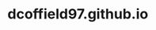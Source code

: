 # dcoffield97.github.io
<script type="text/javascript">
/**
 * @author	"David Coffield"
 * @contact	"coffield@my.erau.edu"
 */

/* 
 * Define a dictionary with commonly-used parts of speech and syllable counts.
 */
var dictionary = {
	// 100 most commonly-used nouns
	nouns:["time","year","people","way","day","man","thing","woman","life","child","world","school","state","family","student","group","country","problem","hand","part","place","case","week","company","system","program","question","work","government","number","night","point","home","water","room","mother","area","money","story","fact","month","lot","right","study","book","eye","job","word","business","issue","side","kind","head","house","service","friend","father","power","hour","game","line","end","member","law","car","city","community","name","president","team","minute","idea","kid","body","information","back","parent","face","others","level","office","door","health","person","art","war","history","party","result","change","morning","reason","research","girl","guy","moment","air","teacher","force","education"],
	nounSyllableCounts:[1,1,2,1,1,1,1,2,1,1,1,1,1,3,2,1,2,2,1,1,1,1,1,3,2,2,2,1,3,2,1,1,1,2,1,2,3,2,2,1,1,1,1,2,1,1,1,1,2,2,1,1,1,1,2,1,2,2,1,1,1,1,2,1,1,2,4,1,3,1,2,3,1,2,4,1,2,1,2,2,2,1,1,2,1,1,3,2,2,1,2,2,2,1,1,2,1,2,1,4],
	nounCount:100,
	// 25 most commonly-used pronouns
	pronouns:["it","I","you","he","they","we","she","who","them","me","him","one","her","us","something","nothing","anything","himself","everything","someone","themselves","everyone","itself","anyone","myself"],
	pronounSyllableCounts:[1,1,1,1,1,1,1,1,1,1,1,1,1,1,2,2,3,2,3,2,2,3,2,3,2],
	pronounCount:25,
	// 100 most commonly-used verbs
	verbs:["be","have","do","say","go","can","get","would","make","know","will","think","take","see","come","could","want","look","use","find","give","tell","work","may","should","call","try","ask","need","feel","become","leave","put","mean","keep","let","begin","seem","help","talk","turn","start","might","show","hear","play","run","move","like","live","believe","hold","bring","happen","must","write","provide","sit","stand","lose","pay","meet","include","continue","set","learn","change","lead","understand","watch","follow","stop","create","speak","read","allow","add","spend","grow","open","walk","win","offer","remember","love","consider","appear","buy","wait","serve","die","send","expect","build","stay","fall","cut","reach","kill","remain"],
	verbSyllableCounts:[1,1,1,1,1,1,1,1,1,1,1,1,1,1,1,1,1,1,1,1,1,1,1,1,1,1,1,1,1,1,2,1,1,1,1,1,2,1,1,1,1,1,1,1,1,1,1,1,1,1,2,1,1,2,1,1,2,1,1,1,1,1,2,3,1,1,1,1,3,1,2,1,2,1,1,2,1,1,1,2,1,1,2,3,1,3,2,1,1,1,1,1,2,1,1,1,1,1,1,2],
	verbCount:100,
	// 100 most commonly-used adjectives
	adjectives:["other","new","good","high","old","great","big","American","small","large","national","young","different","black","long","little","important","political","bad","white","real","best","right","social","only","public","sure","low","early","able","human","local","late","hard","major","better","economic","strong","possible","whole","free","military","true","federal","international","full","special","easy","clear","recent","certain","personal","open","red","difficult","available","likely","short","single","medical","current","wrong","private","past","foreign","fine","common","poor","natural","significant","similar","hot","dead","central","happy","serious","ready","simple","left","physical","general","environmental","financial","blue","democratic","dark","various","entire","close","legal","religious","cold","final","main","green","nice","huge","popular","traditional","cultural"],
	adjectiveSyllableCounts:[2,1,1,1,1,1,1,4,1,1,3,1,3,1,1,2,3,4,1,1,1,1,1,2,2,2,1,1,2,2,2,2,1,1,2,2,4,1,3,1,1,4,1,3,5,1,2,2,1,2,2,3,2,1,3,4,2,1,2,3,2,1,2,1,2,1,2,1,3,4,3,1,1,2,2,3,2,2,1,3,3,5,3,1,4,1,3,2,1,2,3,1,2,1,1,1,1,3,4,3],
	adjectiveCount:100,
	// 100 most commonly-used adverbs
	adverbs:["up","so","out","just","now","how","then","more","also","here","well","only","very","even","back","there","down","still","in","as","to","when","never","really","most","on","why","about","over","again","where","right","off","always","today","all","far","long","away","yet","often","ever","however","almost","later","much","once","least","ago","together","around","already","enough","both","maybe","actually","probably","home","of course","perhaps","little","else","sometimes","finally","less","better","early","especially","either","quite","simply","nearly","soon","certainly","quickly","no","recently","before","usually","thus","exactly","hard","particularly","pretty","forward","ok","clearly","indeed","rather","that","tonight","close","suddenly","best","instead","ahead","fast","alone","eventually","directly"],
	adverbSyllableCounts:[1,1,1,1,1,1,1,1,1,2,1,1,1,2,2,1,1,1,1,1,1,1,1,2,3,1,1,1,2,2,2,1,1,1,2,2,1,1,1,2,1,2,1,3,2,2,1,1,1,2,3,2,3,2,1,2,4,3,1,2,2,2,1,2,3,1,2,2,4,2,1,2,2,1,3,2,1,3,2,4,1,3,1,5,2,2,1,2,2,2,1,2,1,3,1,2,2,1,2,5,3],
	adverbCount:100,
	// 50 most commonly-used prepositions
	prepositions:["with","at","from","into","during","including","until","against","among","throughout","despite","towards","upon","concerning","of","to","in","for","on","by","about","like","through","over","before","between","after","since","without","under","within","along","following","across","behind","beyond","plus","except","but","up","out","around","down","off","above","near"],
	prepositionSyllableCounts:[1,1,1,2,2,3,2,2,2,2,2,2,2,3,1,1,1,1,1,1,2,1,1,2,2,2,2,1,2,2,2,2,3,2,2,2,1,2,1,1,1,2,1,1,2,1],
	prepositionCount:50,
	// 25 most commonly-used conjunctions
	conjunctions:["and","that","but","or","as","if","when","than","because","while","where","after","so","though","since","until","whether","before","although","nor","like","once","unless","now","except"],
	conjunctionSyllableCounts:[1,1,1,1,1,1,1,1,2,1,1,2,1,1,1,2,2,2,2,1,1,1,2,1,2],
	conjunctionCount:25,
	// 10 most commonly-used interjections
	interjections:["yes","oh","yeah","no","hey","hi","hello","hmm","ah","wow"],
	interjunctionSyllableCounts:[1,1,1,1,1,1,2,1,1,1],
	interjectionCount:10
};

var lineStructureOptions = [
	"Noun, Verb, Adverb",
	"Interjection, Pronoun, Verb",
	"Preposition, Noun, Pronoun, Verb"
];

/*
 * Haikus are poems with a 5-7-5 structure.
 */
function Haiku() {
	firstLineSyllables = 5,
	secondLineSyllables = 7,
	thirdLineSyllables = 5,
	
	firstLine = "",
	secondLine = "",
	thirdLine = ""
};

/* 
 * Define a function to return a given string with the first letter capitalized.
 */
function firstLetterCapitalized(string) {
    return string.charAt(0).toUpperCase() + string.slice(1);
}

/* 
 * Define a function to return a random integer given a minimum and maximum.
 */
function getRandomNumber(min, max) {
    return Math.floor(Math.random() * parseInt(max)) + parseInt(min);
}

function getRandomLine(numSyllables) {
	var line = "";
	var syllablesUsed = 0;
	var lineIncomplete = true;
	
	var noun = getRandomWord("Noun");
	var pronoun = getRandomWord("Pronoun");
	var verb = getRandomWord("Verb");
	var adjective = getRandomWord("Adjective");
	var adverb = getRandomWord("Adverb");
	var preposition = getRandomWord("Preposition");
	var conjunction = getRandomWord("Conjunction");
	var interjection = getRandomWord("Interjection");
	
	switch (getRandomLineStructure()) {
		case "Noun, Verb, Adverb":
			while (syllablesUsed != numSyllables && lineIncomplete) {
				line = "";
				syllablesUsed = 0;
				lineIncomplete = true;
				line = firstLetterCapitalized(noun.value) + "&nbsp;";
				syllablesUsed += noun.syllableCount;
				line = line + verb.value + "&nbsp;";
				syllablesUsed += verb.syllableCount;
				line = line + adverb.value;
				syllablesUsed += adverb.syllableCount;
				lineIncomplete = false;
			}
		case "Interjection, Pronoun, Verb":
			while (syllablesUsed != numSyllables && lineIncomplete) {
				line = "";
				syllablesUsed = 0;
				lineIncomplete = true;
				if (getRandomNumber(0,1) == 0) {
					line = firstLetterCapitalized(interjection.value) + "!" + "&nbsp;";
				}
				else {
					line = firstLetterCapitalized(interjection.value) + "," + "&nbsp;";
				}
				syllablesUsed += interjection.syllableCount;
				line = line + pronoun.value + "&nbsp;";
				syllablesUsed += pronoun.syllableCount;
				line = line + verb.value;
				syllablesUsed += verb.syllableCount;
				lineIncomplete = false;
			}
		case "Preposition, Noun, Pronoun, Verb":
			while (syllablesUsed != numSyllables && lineIncomplete) {
				line = "";
				syllablesUsed = 0;
				lineIncomplete = true;
				line = firstLetterCapitalized(preposition.value) + "&nbsp;";
				syllablesUsed += preposition.syllableCount;
				line = line + pronoun.value + "&nbsp;";
				syllablesUsed += pronoun.syllableCount;
				line = line + verb.value;
				syllablesUsed += verb.syllableCount;
				lineIncomplete = false;
			}
	}
	return line;
}

function getRandomLineStructure() {
	return lineStructureOptions[(getRandomNumber(0,lineStructureOptions.length-1))];
}

function getRandomWord(wordType) {
	var word = {};
	switch (wordType) {
		case "Noun":
			wordIndex = getRandomNumber(0,dictionary.nounCount-1);
			word = {
				value:dictionary.nouns[wordIndex],
				syllableCount:dictionary.nounSyllableCounts[wordIndex]
			};
		case "Pronoun":
			wordIndex = getRandomNumber(0,dictionary.pronounCount-1);
			word = {
				value:dictionary.pronouns[wordIndex],
				syllableCount:dictionary.pronounSyllableCounts[wordIndex]
			};
		case "Verb":
			wordIndex = getRandomNumber(0,dictionary.verbCount-1);
			word = {
				value:dictionary.verbs[wordIndex],
				syllableCount:dictionary.verbSyllableCounts[wordIndex]
			};
		case "Adjective":
			wordIndex = getRandomNumber(0,dictionary.adjectiveCount-1);
			word = {
				value:dictionary.adjectives[wordIndex],
				syllableCount:dictionary.adjectiveSyllableCounts[wordIndex]
			};
		case "Adverb":
			wordIndex = getRandomNumber(0,dictionary.adverbCount-1);
			word = {
				value:dictionary.adverbs[wordIndex],
				syllableCount:dictionary.adverbSyllableCounts[wordIndex]
			};
		case "Preposition":
			wordIndex = getRandomNumber(0,dictionary.prepositionCount-1);
			word = {
				value:dictionary.prepositions[wordIndex],
				syllableCount:dictionary.prepositionSyllableCounts[wordIndex]
			};
		case "Conjunction":
			wordIndex = getRandomNumber(0,dictionary.conjunctionCount-1);
			word = {
				value:dictionary.conjunctions[wordIndex],
				syllableCount:dictionary.conjunctionSyllableCounts[wordIndex]
			};
		case "Interjection":
			wordIndex = getRandomNumber(0,dictionary.interjectionCount-1);
			word = {
				value:dictionary.interjections[wordIndex],
				syllableCount:dictionary.interjectionSyllableCounts[wordIndex]
			};
	}
	return word;
}

function getRandomHaiku() {
	var haiku = new Haiku();
	haiku.firstLine = getRandomLine(haiku.firstLineSyllables);
	haiku.secondLine = getRandomLine(haiku.secondLineSyllables);
	haiku.thirdLine = getRandomLine(haiku.thirdLineSyllables);
	return haiku;
}

$(function() {
	console.log(getRandomHaiku());
});
</script>
